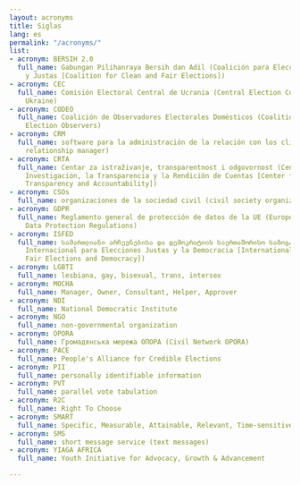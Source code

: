 ```yaml
---
layout: acronyms
title: Siglas
lang: es
permalink: "/acronyms/"
list:
- acronym: BERSIH 2.0
  full_name: Gabungan Pilihanraya Bersih dan Adil (Coalición para Elecciones Limpias
    y Justas [Coalition for Clean and Fair Elections])
- acronym: CEC
  full_name: Comisión Electoral Central de Ucrania (Central Election Commission of
    Ukraine)
- acronym: CODEO
  full_name: Coalición de Observadores Electorales Domésticos (Coalition of Domestic
    Election Observers)
- acronym: CRM
  full_name: software para la administración de la relación con los clientes (customer
    relationship manager)
- acronym: CRTA
  full_name: Centar za istraživanje, transparentnost i odgovornost (Centro para la
    Investigación, la Transparencia y la Rendición de Cuentas [Center for Research,
    Transparency and Accountability])
- acronym: CSOs
  full_name: organizaciones de la sociedad civil (civil society organizations)
- acronym: GDPR
  full_name: Reglamento general de protección de datos de la UE (European Union General
    Data Protection Regulations)
- acronym: ISFED
  full_name: სამართლიანი არჩევნებისა და დემოკრატიის საერთაშორისო საზოგადოება (Sociedad
    Internacional para Elecciones Justas y la Democracia [International Society for
    Fair Elections and Democracy])
- acronym: LGBTI
  full_name: lesbiana, gay, bisexual, trans, intersex
- acronym: MOCHA
  full_name: Manager, Owner, Consultant, Helper, Approver
- acronym: NDI
  full_name: National Democratic Institute
- acronym: NGO
  full_name: non-governmental organization
- acronym: OPORA
  full_name: Громадянська мережа ОПОРА (Civil Network OPORA)
- acronym: PACE
  full_name: People's Alliance for Credible Elections
- acronym: PII
  full_name: personally identifiable information
- acronym: PVT
  full_name: parallel vote tabulation
- acronym: R2C
  full_name: Right To Choose
- acronym: SMART
  full_name: Specific, Measurable, Attainable, Relevant, Time-sensitive
- acronym: SMS
  full_name: short message service (text messages)
- acronym: YIAGA AFRICA
  full_name: Youth Initiative for Advocacy, Growth & Advancement

---
```

